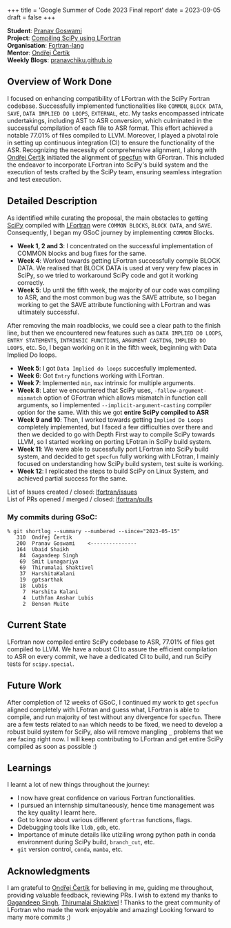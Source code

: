 +++
title = 'Google Summer of Code 2023 Final report'
date = 2023-09-05
draft = false
+++

**Student**: [Pranav Goswami](https://github.com/pranavchiku) \
**Project**: [Compiling SciPy using LFortran](https://summerofcode.withgoogle.com/programs/2023/projects/6IzqNOrE) \
**Organisation**: [Fortran-lang](https://fortran-lang.org/) \
**Mentor**: [Ondřej Čertík](https://github.com/certik) \
**Weekly Blogs**: [pranavchiku.github.io](https://pranavchiku.github.io/gsoc.html)

## Overview of Work Done

I focused on enhancing compatibility of LFortran with the SciPy Fortran codebase. 
Successfully implemented functionalities like `COMMON`, `BLOCK DATA`, `SAVE`, `DATA IMPLIED DO LOOPS`, `EXTERNAL`, etc.
My tasks encompassed intricate undertakings, including AST to ASR conversion, which culminated in the successful 
compilation of each file to ASR format. This effort achieved a notable 77.01% of files compiled to LLVM.
Moreover, I played a pivotal role in setting up continuous integration (CI) to ensure the functionality of the ASR.
Recognizing the necessity of comprehensive alignment, I along with [Ondřej Čertík](https://github.com/certik/) initiated the alignment of [specfun](https://github.com/scipy/scipy/tree/main/scipy/special/specfun) with GFortran. 
This included the endeavor to incorporate LFortran into SciPy's build system and the execution of tests crafted by the SciPy team, ensuring seamless integration and test execution.

## Detailed Description

As identified while curating the proposal, the main obstacles to getting [SciPy](https://github.com/scipy/scipy) compiled with [LFortran](https://github.com/lfortran/lfortran/) were `COMMON BLOCKS`, `BLOCK DATA`, and `SAVE`. 
Consequently, I began my GSoC journey by implementing `COMMON` Blocks. 

- **Week 1, 2 and 3**: I concentrated on the successful implementation of COMMON blocks and bug fixes for the same.
- **Week 4**: Worked towards getting LFortran successfully compile BLOCK DATA. We realised that BLOCK DATA is used at very very few
places in SciPy, so we tried to workaround SciPy code and got it working correctly.
- **Week 5**: Up until the fifth week, the majority of our code was compiling to ASR, and the most common bug was the SAVE attribute, so I began working to get the SAVE attribute functioning with LFortran and was ultimately successful.

After removing the main roadblocks, we could see a clear path to the finish line, but then we encountered new features such as 
`DATA IMPLIED DO LOOPS`, `ENTRY STATEMENTS`, `INTRINSIC FUNCTIONS`, `ARGUMENT CASTING`, `IMPLIED DO LOOPS`, etc. So, I began working on it in the fifth week, beginning with Data Implied Do loops.
- **Week 5**: I got `Data Implied do loops` succesfully implemented.
- **Week 6**: Got `Entry` functions working with LFortran.
- **Week 7**: Implemented `min`, `max` intrinsic for multiple arguments.
- **Week 8**: Later we encountered that SciPy uses, `-fallow-argument-mismatch` option of GFortran which allows mismatch in function call arguments, so
I implemented `--implicit-argument-casting` compiler option for the same. With this we got **entire SciPy compiled to ASR**
- **Week 9 and 10**: Then, I worked towards getting `Implied Do Loops` completely implemented, but I faced a few difficulties over there
and then we decided to go with Depth First way to compile SciPy towards LLVM, so I started working on porting LFotran in SciPy build system.
- **Week 11**: We were able to sucessfully port LFortran into SciPy build system, and decided to get `specfun` fully working with LFotran, I 
mainly focused on understanding how SciPy build system, test suite is working.
- **Week 12**: I replicated the steps to build SciPy on Linux System, and achieved partial success for the same.

List of Issues created / closed: [lfortran/issues](https://github.com/lfortran/lfortran/issues?q=+is%3Aissue+author%3APranavchiku+)  \
List of PRs opened / merged / closed: [lfortran/pulls](https://github.com/lfortran/lfortran/pulls?q=+is%3Apr+author%3APranavchiku)

### My commits during GSoC:

```console
% git shortlog --summary --numbered --since="2023-05-15"
   310  Ondřej Čertík
   200  Pranav Goswami    <---------------
   164  Ubaid Shaikh
    84  Gagandeep Singh
    69  Smit Lunagariya
    69  Thirumalai Shaktivel
    37  HarshitaKalani
    19  gptsarthak
    18  Lubis
     7  Harshita Kalani
     4  Luthfan Anshar Lubis
     2  Benson Muite
```

## Current State
LFortran now compiled entire SciPy codebase to ASR, 77.01% of files get compiled to LLVM. We have a robust CI to assure the efficient compilation to ASR on every commit, we have a dedicated CI to build, and run SciPy tests for `scipy.special`.


## Future Work

After completion of 12 weeks of GSoC, I continued my work to get `specfun` aligned completely with LFotran and guess what, LFortran is able to compile, and run majority of test without any divergence for `specfun`. There are a few tests related to `nan` which needs to be fixed, we need to develop a robust build system for SciPy, also will remove mangling `_` problems that we are facing right now. I will keep contributing to LFortran and get entire SciPy compiled as soon as possible :)

## Learnings

I learnt a lot of new things throughout the journey:
- I now have great confidence on various Fortran functionalities.
- I pursued an internship simultaneously, hence time management was the key quality I learnt here.
- Got to know about various different `gfortran` functions, flags.
- Ddebugging tools like `lldb`, `gdb`, etc.
- Importance of minute details like utiziling wrong python path in conda environment during SciPy build, `branch_cut`, etc.
- `git` version control, `conda`, `mamba`, etc.

## Acknowledgments

I am grateful to [Ondřej Čertík](https://github.com/certik) for believing in me, guiding me throughout, providing valuable feedback, reviewing PRs. I wish to extend my thanks to [Gagandeep Singh](https://github.com/czgdp1807), [Thirumalai Shaktivel](https://github.com/Thirumalai-Shaktivel) ! Thanks to the great community of LFortran who made the work enjoyable and amazing! Looking forward to many more commits ;)


